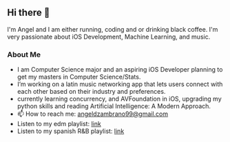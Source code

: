 ## Hi there 👋

 I'm Angel and I am either running, coding and or drinking black coffee. I'm very passionate about iOS Development, Machine Learning, and music. 

### About Me 
- I am Computer Science major and an aspiring iOS Developer planning to get my masters in Computer Science/Stats.  
- I’m working on a latin music networking app that lets users connect with each other based on their industry and preferences.
- currently learning concurrency, and AVFoundation in iOS, upgrading my python skills and reading Artificial Intelligence: A Modern Approach.
- 📫 How to reach me: angeldzambrano99@gmail.com 
- Listen to my edm playlist: <a href="https://open.spotify.com/playlist/3wignMe6XrRoAj2f7AFFhL?si=92a3f932c6994200">link</a>
- Listen to my spanish R&B playlist: <a href="https://open.spotify.com/playlist/2vioLwvuzLrqBU75UtXLjK?si=266e869ed5f74d72">link</a>
